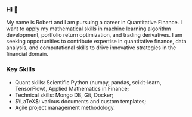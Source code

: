 ### Hi 👋

My name is Robert and I am pursuing a career in Quantitative Finance. I want to apply my mathematical skills in machine learning algorithm development, portfolio return optimization, and trading derivatives. I am seeking opportunities to contribute expertise in quantitative finance, data analysis, and computational skills to drive innovative strategies in the financial domain.

### Key Skills
* Quant skills: Scientific Python (numpy, pandas, scikit-learn, TensorFlow), Applied Mathematics in Finance;
* Technical skills: Mongo DB, Git, Docker;
* $\LaTeX$: various documents and custom templates;
* Agile project management methodology.

